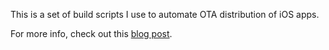 This is a set of build scripts I use to automate OTA distribution of iOS apps.

For more info, check out this [blog post](http://www.oiledmachine.com/posts/2010/10/27/automated-ota-ios-app-distribution.html).
